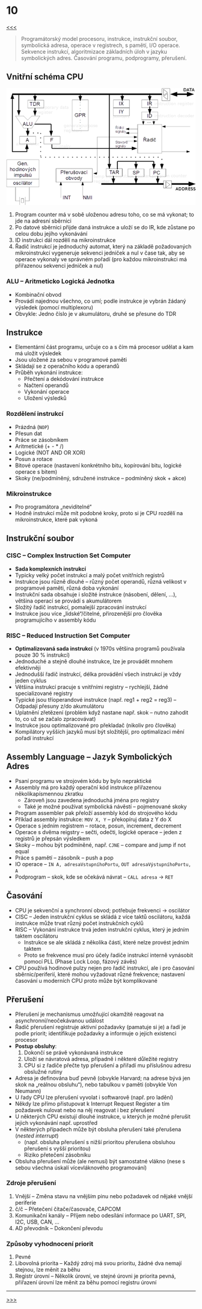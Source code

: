 # 10

[<<<](./09.MD)
> Programátorský model procesoru, instrukce, instrukční soubor, symbolická adresa, operace v registrech, s pamětí, I/O operace. Sekvence instrukcí, algoritmizace základních úloh v jazyku symbolických adres. Časování programu, podprogramy, přerušení.

## Vnitřní schéma CPU

![Vnitřní schéma CPU](./MG/10_01.png)

1. Program counter má v sobě uloženou adresu toho, co se má vykonat; to jde na adresní sběrnici
2. Po datové sběrnici přijde daná instrukce a uloží se do IR, kde zůstane po celou dobu jejího vykonávání
3. ID instrukci dál rozdělí na mikroinstrukce
4. Řadič instrukcí je jednoduchý automat, který na základě požadovaných mikroinstrukcí vygeneruje sekvenci jedniček a nul v čase tak, aby se operace vykonaly ve správném pořadí (pro každou mikroinstrukci má přiřazenou sekvenci jedniček a nul)

### ALU – Aritmeticko Logická Jednotka

* Kombinační obvod
* Provádí najednou všechno, co umí; podle instrukce je vybrán žádaný výsledek (pomocí multiplexoru)
* Obvykle: Jedno číslo je v akumulátoru, druhé se přesune do TDR

## Instrukce

* Elementární část programu, určuje co a s čím má procesor udělat a kam má uložit výsledek
* Jsou uložené za sebou v programové paměti
* Skládají se z operačního kódu a operandů
* Průběh vykonání instrukce:
  * Přečtení a dekódování instrukce
  * Načtení operandů
  * Vykonání operace
  * Uložení výsledků

### Rozdělení instrukcí

* Prázdná (`NOP`)
* Přesun dat
* Práce se zásobníkem
* Aritmetické (+ - * /)
* Logické (NOT AND OR XOR)
* Posun a rotace
* Bitové operace (nastavení konkrétního bitu, kopírování bitu, logické operace s bitem)
* Skoky (ne/podmíněný, sdružené instrukce – podmíněný skok + akce)

### Mikroinstrukce

* Pro programátora „neviditelné“
* Hodně instrukcí může mít podobné kroky, proto si je CPU rozdělí na mikroinstrukce, které pak vykoná

## Instrukční soubor

### CISC – Complex Instruction Set Computer

* __Sada komplexních instrukcí__
* Typicky velký počet instrukcí a malý počet vnitřních registrů
* Instrukce jsou různě dlouhé – různý počet operandů, různá velikost v programové paměti, různá doba vykonání
* Instrukční sada obsahuje i složité instrukce (násobení, dělení, ...), většina operací se provádí s&nbsp;akumulátorem
* Složitý řadič instrukcí, pomalejší zpracování instrukcí
* Instrukce jsou více „lidské“/čitelné, přirozenější pro člověka programujícího v assembly kódu

### RISC – Reduced Instruction Set Computer

* __Optimalizovaná sada instrukcí__ (v 1970s většina programů používala pouze 30 % instrukcí)
* Jednoduché a stejně dlouhé instrukce, lze je provádět mnohem efektivněji
* Jednodušší řadič instrukcí, délka provádění všech instrukcí je vždy jeden cyklus
* Většina instrukcí pracuje s vnitřními registry – rychlejší, žádné specializované registry
* Typické jsou tříoperandové instrukce (např. reg1 + reg2 = reg3) – Odpadají přesuny z/do akumulátoru
* Uplatnění zřetězení (problém když nastane např. skok – nutno zahodit to, co už se začalo zpracovávat)
* Instrukce jsou optimalizované pro překladač (nikoliv pro člověka)
* Kompilátory vyšších jazyků musí být složitější, pro optimalizaci mění pořadí instrukcí

## Assembly Language – Jazyk Symbolických Adres

* Psaní programu ve strojovém kódu by bylo nepraktické
* Assembly má pro každý operační kód instrukce přiřazenou několikapísmennou zkratku
  * Zároveň jsou zavedena jednoduchá jména pro registry
  * Také je možné používat symbolická návěstí – pojmenované skoky
* Program assembler pak přeloží assembly kód do strojového kódu
* Příklad assembly instrukce: `MOV X, Y` – překopíruj data z Y do X
* Operace s jedním registrem – rotace, posun, increment, decrement
* Operace s dvěma reigstry – sečti, odečti, logické operace – jeden z registrů je přepsán výsledkem
* Skoky – mohou být podmíněné, např. `CJNE` – compare and jump if not equal
* Práce s pamětí – zásobník – push a pop
* IO operace – `IN A, adresaVstupníhoPortu`, `OUT adresaVýstupníhoPortu, A`
* Podprogram – skok, kde se očekává návrat – `CALL adresa` → `RET`

## Časování

* CPU je sekvenční a synchronní obvod; potřebuje frekvenci → oscilátor
* CISC – Jeden instrukční cyklus se skládá z více taktů oscilátoru, každá instrukce může trvat různý počet instrukčních cyklů
* RISC – Vykonání instrukce trvá jeden instrukční cyklus, který je jedním taktem oscilátoru
  * Instrukce se ale skládá z několika částí, které nelze provést jedním taktem
  * Proto se frekvence musí pro účely řadiče instrukcí interně vynásobit pomocí PLL (Phase Lock Loop, fázový závěs)
* CPU používá hodinové pulzy nejen pro řadič instrukcí, ale i pro časování sběrnic/periferií, které mohou vyžadovat různé frekvence; nastavení časování u moderních CPU proto může být komplikované

## Přerušení

* Přerušení je mechanismus umožňující okamžitě reagovat na asynchronní/neočekávanou událost
* Řadič přerušení registruje aktivní požadavky (pamatuje si je) a řadí je podle priorit; identifikuje požadavky a informuje o jejich existenci procesor
* __Postup obsluhy__:
  1. Dokončí se právě vykonávaná instrukce
  2. Uloží se návratová adresa, případně i některé důležité registry
  3. CPU si z řadiče přečte typ přerušení a přiřadí mu příslušnou adresu obslužné rutiny
* Adresa je definována buď pevně (obvykle Harvard; na adrese bývá jen skok na „reálnou obsluhu“), nebo tabulkou v paměti (obvykle Von Neumann)
* U řady CPU lze přerušení vyvolat i softwarově (např. pro ladění)
* Někdy lze přímo přistupovat k Interrupt Request Register a tím požadavek nulovat nebo na něj reagovat i bez přerušení
* U některých CPU existují dlouhé instrukce, u kterých je možné přerušit jejich vykonávání např. uprostřed
* V některých případech může být obsluha přerušení také přerušena (_nested interrupt_)
  * (např. obsluha přerušení s nižší prioritou přerušena obsluhou přerušení s vyšší prioritou)
  * Riziko přetečení zásobníku
* Obsluha přerušení může (ale nemusí) být samostatné vlákno (nese s sebou všechna úskalí vícevláknového programování)

### Zdroje přerušení

1. Vnější – Změna stavu na vnějším pinu nebo požadavek od nějaké vnější periferie
2. č/č – Přetečení čítače/časovače, CAPCOM
3. Komunikační kanály – Příjem nebo odesílání informace po UART, SPI, I2C, USB, CAN, ...
4. AD převodník – Dokončení převodu

### Způsoby vyhodnocení priorit

1. Pevné
2. Libovolná priorita – Každý zdroj má svou prioritu, žádné dva nemají stejnou, lze měnit za běhu
3. Registr úrovní – Několik úrovní, ve stejné úrovni je priorita pevná, přiřazení úrovní lze měnit za běhu pomocí registru úrovní

---
[>>>](./11.MD)
